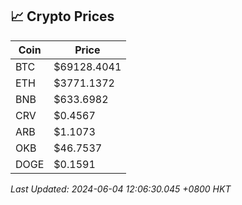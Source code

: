 ## 📈 Crypto Prices

| Coin | Price |
| ---- | ----- |
| BTC | $69128.4041 |
| ETH | $3771.1372 |
| BNB | $633.6982 |
| CRV | $0.4567 |
| ARB | $1.1073 |
| OKB | $46.7537 |
| DOGE | $0.1591 |

_Last Updated: 2024-06-04 12:06:30.045 +0800 HKT_